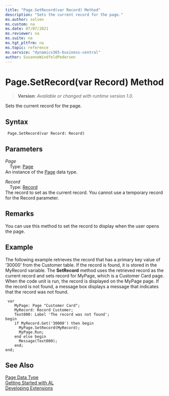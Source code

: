 ```yaml
---
title: "Page.SetRecord(var Record) Method"
description: "Sets the current record for the page."
ms.author: solsen
ms.custom: na
ms.date: 07/07/2021
ms.reviewer: na
ms.suite: na
ms.tgt_pltfrm: na
ms.topic: reference
ms.service: "dynamics365-business-central"
author: SusanneWindfeldPedersen
---
```

[//]: # (START>DO_NOT_EDIT)
[//]: # (IMPORTANT:Do not edit any of the content between here and the END>DO_NOT_EDIT.)
[//]: # (Any modifications should be made in the .xml files in the ModernDev repo.)
# Page.SetRecord(var Record) Method
> **Version**: _Available or changed with runtime version 1.0._

Sets the current record for the page.


## Syntax
```AL
 Page.SetRecord(var Record: Record)
```
## Parameters
*Page*  
&emsp;Type: [Page](page-data-type.md)  
An instance of the [Page](page-data-type.md) data type.  

*Record*  
&emsp;Type: [Record](../record/record-data-type.md)  
The record to set as the current record. You cannot use a temporary record for the Record parameter.
          



[//]: # (IMPORTANT: END>DO_NOT_EDIT)


## Remarks

You can use this method to set the record to display when the user opens the page.  
  
## Example  

The following example retrieves the record that has a primary key value of ‘30000’ from the Customer table. If the record is found, it is stored in the MyRecord variable. The **SetRecord** method uses the retrieved record as the current record and sets record for MyPage, which is a Customer Card page. When the code unit is run, the record is displayed on the MyPage page. If the record is not found, a message box displays a message that indicates that the record was not found. 

```al
 var
    MyPage: Page "Customer Card";
    MyRecord: Record Customer;
    Text000: Label 'The record was not found';
begin
    if MyRecord.Get('30000') then begin  
      MyPage.SetRecord(MyRecord);  
      MyPage.Run;
    end else begin
      Message(Text000);  
    end;  
end;
```

## See Also
[Page Data Type](page-data-type.md)  
[Getting Started with AL](../../devenv-get-started.md)  
[Developing Extensions](../../devenv-dev-overview.md)